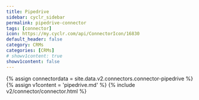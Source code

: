 ```yaml
---
title: Pipedrive
sidebar: cyclr_sidebar
permalink: pipedrive-connector
tags: [connector]
icon: https://my.cyclr.com/api/ConnectorIcon/16830
default_header: false
category: CRMs
categories: [CRMs]
# showv1content: true
showv1content: false
---
```

{% assign connectordata = site.data.v2.connectors.connector-pipedrive %}
{% assign v1content = 'pipedrive.md' %}
{% include v2/connector/connector.html %}	